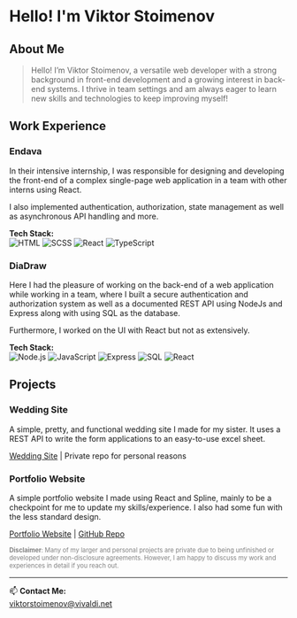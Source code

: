 # Hello! I'm Viktor Stoimenov

## About Me  
>Hello! I’m Viktor Stoimenov, a versatile web developer with a strong background in front-end development and a growing interest in back-end systems. I thrive in team settings and am always eager to learn new skills and technologies to keep improving myself!

## Work Experience

### Endava
In their intensive internship, I was responsible for designing and developing the front-end of a complex single-page web application in a team with other interns using React.

I also implemented authentication, authorization, state management as well as asynchronous API handling and more.

**Tech Stack:**  
![HTML](https://img.shields.io/badge/HTML-E34F26?style=for-the-badge&logo=html5&logoColor=white)
![SCSS](https://img.shields.io/badge/SCSS-CC6699?style=for-the-badge&logo=sass&logoColor=white)
![React](https://img.shields.io/badge/React-61DAFB?style=for-the-badge&logo=react&logoColor=white)
![TypeScript](https://img.shields.io/badge/TypeScript-007ACC?style=for-the-badge&logo=typescript&logoColor=white)

### DiaDraw
Here I had the pleasure of working on the back-end of a web application while working in a team, where I built a secure authentication and authorization system as well as a documented REST API using NodeJs and Express along with using SQL as the database.

Furthermore, I worked on the UI with React but not as extensively.

**Tech Stack:**  
![Node.js](https://img.shields.io/badge/Node.js-339933?style=for-the-badge&logo=nodedotjs&logoColor=white)
![JavaScript](https://img.shields.io/badge/JavaScript-F7DF1E?style=for-the-badge&logo=javascript&logoColor=black)
![Express](https://img.shields.io/badge/Express-000000?style=for-the-badge&logo=express&logoColor=white)
![SQL](https://img.shields.io/badge/SQL-4479A1?style=for-the-badge&logo=postgresql&logoColor=white)
![React](https://img.shields.io/badge/React-61DAFB?style=for-the-badge&logo=react&logoColor=white)

## Projects

### Wedding Site
A simple, pretty, and functional wedding site I made for my sister. It uses a REST API to write the form applications to an easy-to-use excel sheet.

[Wedding Site](http://wedding.viktorworks.com) | Private repo for personal reasons

### Portfolio Website
A simple portfolio website I made using React and Spline, mainly to be a checkpoint for me to update my skills/experience. I also had some fun with the less standard design.

[Portfolio Website](https://viktorworks.com) | [GitHub Repo](https://github.com/dotViktor/grainy-portfolio)

<p style="font-size: 0.8em; color: gray;">
<b>Disclaimer</b>: Many of my larger and personal projects are private due to being unfinished or developed under non-disclosure agreements. However, I am happy to discuss my work and experiences in detail if you reach out.
</p>

---
📫 **Contact Me:**  
viktorstoimenov@vivaldi.net
